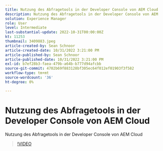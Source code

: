 ```yaml
---
title: Nutzung des Abfragetools in der Developer Console von AEM Cloud
description: Nutzung des Abfragetools in der Developer Console von AEM Cloud
solution: Experience Manager
role: User
level: Intermediate
last-substantial-update: 2022-10-31T00:00:00Z
kt: 11253
thumbnail: 3409883.jpeg
article-created-by: Sean Schnoor
article-created-date: 10/31/2022 3:21:00 PM
article-published-by: Sean Schnoor
article-published-date: 10/31/2022 3:21:00 PM
exl-id: b7ef28b3-faea-479b-a64b-b777d94afcbb
source-git-commit: 4702b69f883128bf305ec64f012ef01903f3f582
workflow-type: tm+mt
source-wordcount: '36'
ht-degree: 0%

---
```


# Nutzung des Abfragetools in der Developer Console von AEM Cloud

Nutzung des Abfragetools in der Developer Console von AEM Cloud

>[!VIDEO](https://video.tv.adobe.com/v/3409883/?quality=12&learn=on)
